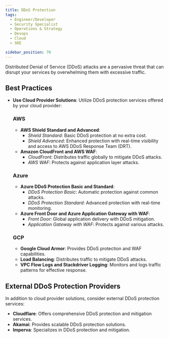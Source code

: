 ```yaml
---
title: DDoS Protection
tags:
  - Engineer/Developer
  - Security Specialist
  - Operations & Strategy
  - Devops
  - Cloud
  - SRE

sidebar_position: 70
---
```


Distributed Denial of Service (DDoS) attacks are a pervasive threat that can disrupt your services by overwhelming them with excessive traffic.

## Best Practices

- **Use Cloud Provider Solutions**: Utilize DDoS protection services offered by your cloud provider:

    ### AWS
    - **AWS Shield Standard and Advanced**:
        - *Shield Standard*: Basic DDoS protection at no extra cost.
        - *Shield Advanced*: Enhanced protection with real-time visibility and access to AWS DDoS Response Team (DRT).
    - **Amazon CloudFront and AWS WAF**:
        - *CloudFront*: Distributes traffic globally to mitigate DDoS attacks.
        - *AWS WAF*: Protects against application layer attacks.

    ### Azure
    - **Azure DDoS Protection Basic and Standard**:
        - *DDoS Protection Basic*: Automatic protection against common attacks.
        - *DDoS Protection Standard*: Advanced protection with real-time monitoring.
    - **Azure Front Door and Azure Application Gateway with WAF**:
        - *Front Door*: Global application delivery with DDoS mitigation.
        - *Application Gateway with WAF*: Protects against various attacks.

    ### GCP
    - **Google Cloud Armor**: Provides DDoS protection and WAF capabilities.
    - **Load Balancing**: Distributes traffic to mitigate DDoS attacks.
    - **VPC Flow Logs and Stackdriver Logging**: Monitors and logs traffic patterns for effective response.

## External DDoS Protection Providers

In addition to cloud provider solutions, consider external DDoS protection services:

- **Cloudflare**: Offers comprehensive DDoS protection and mitigation services.
- **Akamai**: Provides scalable DDoS protection solutions.
- **Imperva**: Specializes in DDoS protection and mitigation.
